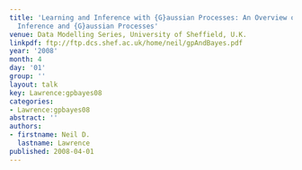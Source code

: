 ```yaml
---
title: 'Learning and Inference with {G}aussian Processes: An Overview of {B}ayesian
  Inference and {G}aussian Processes'
venue: Data Modelling Series, University of Sheffield, U.K.
linkpdf: ftp://ftp.dcs.shef.ac.uk/home/neil/gpAndBayes.pdf
year: '2008'
month: 4
day: '01'
group: ''
layout: talk
key: Lawrence:gpbayes08
categories:
- Lawrence:gpbayes08
abstract: ''
authors:
- firstname: Neil D.
  lastname: Lawrence
published: 2008-04-01
---
```

